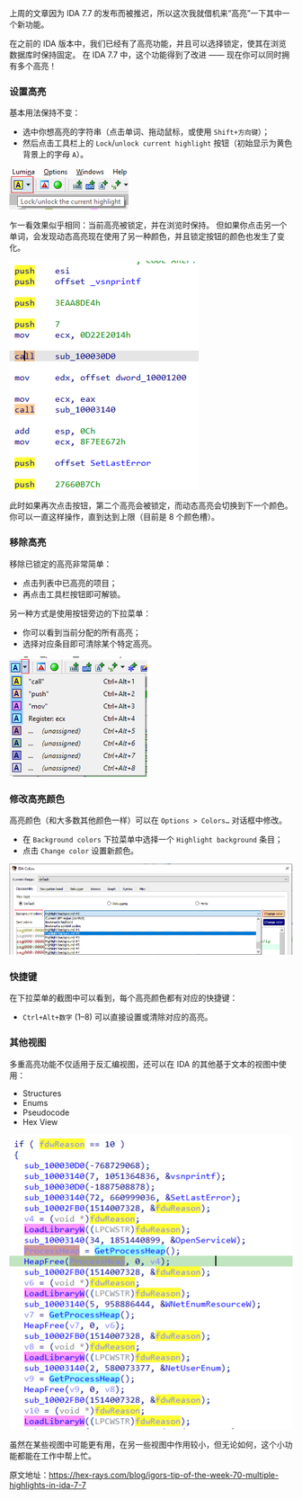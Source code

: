 上周的文章因为 IDA 7.7 的发布而被推迟，所以这次我就借机来“高亮”一下其中一个新功能。

在之前的 IDA 版本中，我们已经有了高亮功能，并且可以选择锁定，使其在浏览数据库时保持固定。 在 IDA 7.7 中，这个功能得到了改进 —— 现在你可以同时拥有多个高亮！

### 设置高亮

基本用法保持不变：

- 选中你想高亮的字符串（点击单词、拖动鼠标，或使用 `Shift+方向键`）；
- 然后点击工具栏上的 `Lock`/`unlock current highlight` 按钮（初始显示为黄色背景上的字母 `A`）。

![](assets/2021/12/hl77_1.png)

乍一看效果似乎相同：当前高亮被锁定，并在浏览时保持。 但如果你点击另一个单词，会发现动态高亮现在使用了另一种颜色，并且锁定按钮的颜色也发生了变化。

![](assets/2021/12/hl77_2.png)

此时如果再次点击按钮，第二个高亮会被锁定，而动态高亮会切换到下一个颜色。 你可以一直这样操作，直到达到上限（目前是 8 个颜色槽）。

### 移除高亮

移除已锁定的高亮非常简单：

- 点击列表中已高亮的项目；
- 再点击工具栏按钮即可解锁。

另一种方式是使用按钮旁边的下拉菜单：

- 你可以看到当前分配的所有高亮；
- 选择对应条目即可清除某个特定高亮。

![](assets/2021/12/hl77_3.png)

### 修改高亮颜色

高亮颜色（和大多数其他颜色一样）可以在 `Options > Colors…` 对话框中修改。

- 在 `Background colors` 下拉菜单中选择一个 `Highlight background` 条目；
- 点击 `Change color` 设置新颜色。

![](assets/2021/12/hl77_4.png)

### 快捷键

在下拉菜单的截图中可以看到，每个高亮颜色都有对应的快捷键：

- `Ctrl+Alt+数字` (1–8) 可以直接设置或清除对应的高亮。

### 其他视图

多重高亮功能不仅适用于反汇编视图，还可以在 IDA 的其他基于文本的视图中使用：

- Structures
- Enums
- Pseudocode
- Hex View

![](assets/2021/12/hl77_5.png)

虽然在某些视图中可能更有用，在另一些视图中作用较小，但无论如何，这个小功能都能在工作中帮上忙。

原文地址：https://hex-rays.com/blog/igors-tip-of-the-week-70-multiple-highlights-in-ida-7-7

